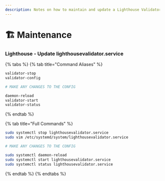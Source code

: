 ```yaml
---
description: Notes on how to maintain and update a Lighthouse Validator Client.
---
```


# 🏗 Maintenance

### Lighthouse - Update lighthousevalidator.service

{% tabs %}
{% tab title="Command Aliases" %}
```bash
validator-stop
validator-config

# MAKE ANY CHANGES TO THE CONFIG

daemon-reload
validator-start
validator-status
```
{% endtab %}

{% tab title="Full Commands" %}
```bash
sudo systemctl stop lighthousevalidator.service
sudo vim /etc/systemd/system/lighthousevalidator.service

# MAKE ANY CHANGES TO THE CONFIG

sudo systemctl daemon-reload
sudo systemctl start lighthousevalidator.service
sudo systemctl status lighthousevalidator.service
```
{% endtab %}
{% endtabs %}
